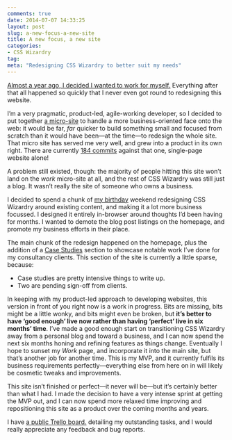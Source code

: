 ```yaml
---
comments: true
date: 2014-07-07 14:33:25
layout: post
slug: a-new-focus-a-new-site
title: A new focus, a new site
categories:
- CSS Wizardry
tag:
meta: "Redesigning CSS Wizardry to better suit my needs"
---
```


[Almost a year ago, I decided I wanted to work for
myself.](http://csswizardry.com/2013/07/make-it-count/) Everything after that
all happened so quickly that I never even got round to redesigning this website.

I’m a very pragmatic, product-led, agile-working developer, so I decided to put
together [a micro-site](http://csswizardry.com/work/) to handle a more
business-oriented face onto the web: it would be far, _far_ quicker to build
something small and focused from scratch than it would have been—at the time—to
redesign the whole site. That micro site has served me very well, and grew into
a product in its own right. There are currently [184
commits](https://github.com/csswizardry/work) against that one, single-page
website alone!

A problem still existed, though: the majority of people hitting this site won’t
land on the <i>work</i> micro-site at all, and the rest of CSS Wizardry was
still just a blog. It wasn’t really the site of someone who owns a business.

I decided to spend a chunk of [my
birthday](http://www.wolframalpha.com/input/?i=4+July) weekend redesigning CSS
Wizardry around existing content, and making it a lot more business focussed. I
designed it entirely in-browser around thoughts I’d been having for months. I
wanted to demote the blog post listings on the homepage, and promote my business
efforts in their place.

The main chunk of the redesign happened on the homepage, plus the addition of a
[Case Studies](/case-studies/) section to showcase notable work I’ve done for my
consultancy clients. This section of the site is currently a little sparse,
because:

* Case studies are pretty intensive things to write up.
* Two are pending sign-off from clients.

In keeping with my product-led approach to developing websites, this version in
front of you right now is a work in progress. Bits are missing, bits might be a
little wonky, and bits might even be broken, but **it’s better to have ‘good
enough’ live now rather than having ‘perfect’ live in six months’ time**. I’ve
made a good enough start on transitioning CSS Wizardry away from a personal blog
and toward a business, and I can now spend the next six months honing and
refining features as things change. Eventually I hope to sunset my <i>Work</i>
page, and incorporate it into the main site, but that’s another job for another
time. This is my MVP, and it currently fulfils its business requirements
perfectly—everything else from here on in will likely be cosmetic tweaks and
improvements.

This site isn’t finished or perfect—it never will be—but it’s certainly better
than what I had. I made the decision to have a very intense sprint at getting
the MVP out, and I can now spend more relaxed time improving and repositioning
this site as a product over the coming months and years.

I have [a public Trello board.](https://trello.com/b/5vYEHwrP/csswizardry-com)
detailing my outstanding tasks, and I would really appreciate any feedback and
bug reports.
